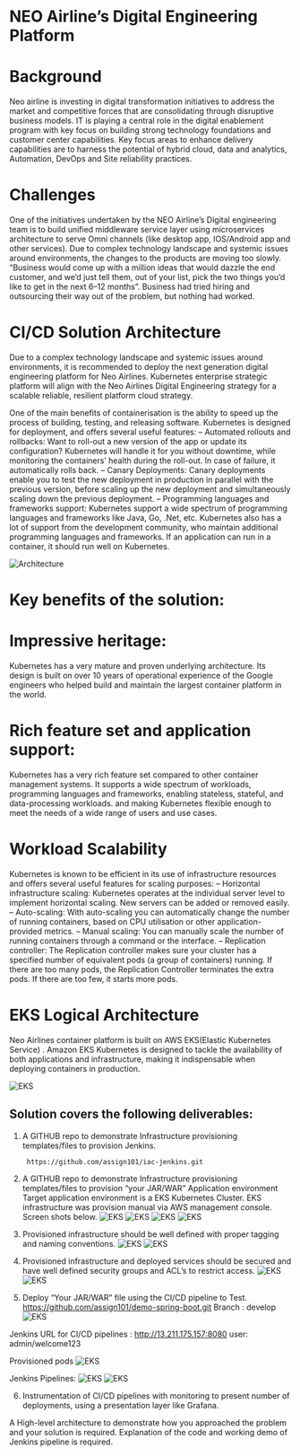   # NEO Airline’s Digital Engineering Platform

# Background

Neo airline is investing in digital transformation initiatives to address the market and competitive forces that are consolidating through disruptive business models. IT is playing a central role in the digital enablement program with key focus on building strong technology foundations and customer center capabilities. Key focus areas to enhance delivery capabilities are to harness the potential of hybrid cloud, data and analytics, Automation, DevOps and Site reliability practices.

# Challenges
One of the initiatives undertaken by the NEO Airline’s Digital engineering team is to build unified middleware service layer using microservices architecture to serve Omni channels (like desktop app, IOS/Android app and other services). Due to complex technology landscape and systemic issues around environments, the changes to the products are moving too slowly. “Business would come up with a million ideas that would dazzle the end customer, and we’d just tell them, out of your list, pick the two things you’d like to get in the next 6–12 months”. Business had tried hiring and outsourcing their way out of the problem, but nothing had worked. 

# CI/CD Solution Architecture
Due to a complex technology landscape and systemic issues around environments, it is recommended to deploy the next generation digital engineering platform for Neo Airlines. 
Kubernetes enterprise strategic platform will align with the Neo Airlines Digital Engineering strategy for  a scalable reliable, resilient platform cloud strategy.

One of the main benefits of containerisation is the ability to speed up the process of building, testing, and releasing software. Kubernetes is designed for deployment, and offers several useful features:
– Automated rollouts and rollbacks: Want to roll-out a new version of the app or update its configuration? Kubernetes will handle it for you without downtime, while monitoring the containers’ health during the roll-out. In case of failure, it automatically rolls back.
– Canary Deployments: Canary deployments enable you to test the new deployment in production in parallel with the previous version, before scaling up the new deployment and simultaneously scaling down the previous deployment.
– Programming languages and frameworks support: Kubernetes support a wide spectrum of programming languages and frameworks like Java, Go, .Net, etc. Kubernetes also has a lot of support from the development community, who maintain additional programming languages and frameworks. If an application can run in a container, it should run well on Kubernetes.

![Architecture](images/architecture.png)                                       

# Key benefits of the solution:
# Impressive heritage:
Kubernetes has a very mature and proven underlying architecture. Its design is built on over 10 years of operational experience of the Google engineers who helped build and maintain the largest container platform in the world.
# Rich feature set and application support:
Kubernetes has a very rich feature set compared to other container management systems. It supports a wide spectrum of workloads, programming languages and frameworks, enabling stateless, stateful, and data-processing workloads. and making Kubernetes flexible enough to meet the needs of a wide range of users and use cases.
# Workload Scalability
Kubernetes is known to be efficient in its use of infrastructure resources and offers several useful features for scaling purposes:
– Horizontal infrastructure scaling: Kubernetes operates at the individual server level to implement horizontal scaling. New servers can be added or removed easily.
– Auto-scaling: With auto-scaling you can automatically change the number of running containers, based on CPU utilisation or other application-provided metrics.
– Manual scaling: You can manually scale the number of running containers through a command or the interface.
– Replication controller: The Replication controller makes sure your cluster has a specified number of equivalent pods (a group of containers) running. If there are too many pods, the Replication Controller terminates the extra pods. If there are too few, it starts more pods.


# EKS Logical  Architecture
Neo Airlines container platform is built on AWS EKS(Elastic Kubernetes Service) . Amazon EKS Kubernetes is designed to tackle the availability of both applications and infrastructure, making it indispensable when deploying containers in production.

![EKS](images/eks.png)


## Solution covers the following deliverables:
1)	A GITHUB repo to demonstrate Infrastructure provisioning templates/files to provision Jenkins.
        
         https://github.com/assign101/iac-jenkins.git
         
        
2)	A GITHUB repo to demonstrate Infrastructure provisioning templates/files to provision “your JAR/WAR” Application environment
    Target application environment is a EKS Kubernetes Cluster. EKS infrastructure was provision manual via AWS management console.
 Screen shots below.
![EKS](images/cluster.png)
![EKS](images/pods.png)
![EKS](images/eksconsole.png)
![EKS](images/eksnodes.png)

   
3)	Provisioned infrastructure should be well defined with proper tagging and naming conventions.
![EKS](images/tagjenkins.png)
![EKS](images/tagnodes.png)

4)	Provisioned infrastructure and deployed services should be secured and have well defined security groups and ACL’s to restrict access.
![EKS](images/secjenkins.png)
![EKS](images/secnode.png)

5)	Deploy “Your JAR/WAR” file using the CI/CD pipeline to Test.
       https://github.com/assign101/demo-spring-boot.git
       Branch : develop
    ![EKS](images/branching.png)
  
   Jenkins URL for CI/CD pipelines :
      http://13.211.175.157:8080
      user: admin/welcome123
         
 Provisioned pods
 ![EKS](images/pods1.png)
       
   Jenkins Pipelines:
 ![EKS](images/pipeline1.png)
 ![EKS](images/pipeline2.png)
   

 
6)	Instrumentation of CI/CD pipelines with monitoring to present number of deployments, using a presentation layer like Grafana.



A High-level architecture to demonstrate how you approached the problem and your solution is required.
Explanation of the code and working demo of Jenkins pipeline is required.
